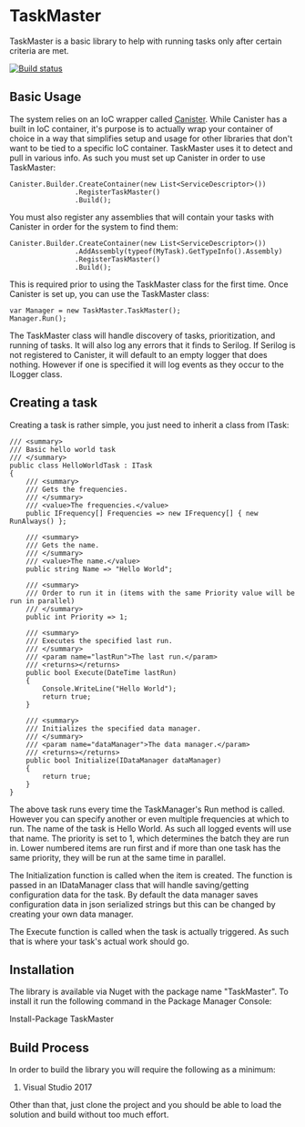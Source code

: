 # TaskMaster
TaskMaster is a basic library to help with running tasks only after certain criteria are met.

[![Build status](https://ci.appveyor.com/api/projects/status/vi7fu8ahwmd823vo?svg=true)](https://ci.appveyor.com/project/JaCraig/taskmaster)

## Basic Usage

The system relies on an IoC wrapper called [Canister](https://github.com/JaCraig/Canister). While Canister has a built in IoC container, it's purpose is to actually wrap your container of choice in a way that simplifies setup and usage for other libraries that don't want to be tied to a specific IoC container. TaskMaster uses it to detect and pull in various info. As such you must set up Canister in order to use TaskMaster:

    Canister.Builder.CreateContainer(new List<ServiceDescriptor>())
                    .RegisterTaskMaster()
                    .Build();
					
You must also register any assemblies that will contain your tasks with Canister in order for the system to find them:

	Canister.Builder.CreateContainer(new List<ServiceDescriptor>())
					.AddAssembly(typeof(MyTask).GetTypeInfo().Assembly)
                    .RegisterTaskMaster()
                    .Build();

This is required prior to using the TaskMaster class for the first time. Once Canister is set up, you can use the TaskMaster class:

    var Manager = new TaskMaster.TaskMaster();
    Manager.Run();

The TaskMaster class will handle discovery of tasks, prioritization, and running of tasks. It will also log any errors that it finds to Serilog. If Serilog is not registered to Canister, it will default to an empty logger that does nothing. However if one is specified it will log events as they occur to the ILogger class.

## Creating a task

Creating a task is rather simple, you just need to inherit a class from ITask:

    /// <summary>
    /// Basic hello world task
    /// </summary>
    public class HelloWorldTask : ITask
    {
        /// <summary>
        /// Gets the frequencies.
        /// </summary>
        /// <value>The frequencies.</value>
        public IFrequency[] Frequencies => new IFrequency[] { new RunAlways() };

        /// <summary>
        /// Gets the name.
        /// </summary>
        /// <value>The name.</value>
        public string Name => "Hello World";

		/// <summary>
        /// Order to run it in (items with the same Priority value will be run in parallel)
        /// </summary>
        public int Priority => 1;

        /// <summary>
        /// Executes the specified last run.
        /// </summary>
        /// <param name="lastRun">The last run.</param>
        /// <returns></returns>
        public bool Execute(DateTime lastRun)
        {
            Console.WriteLine("Hello World");
            return true;
        }

        /// <summary>
        /// Initializes the specified data manager.
        /// </summary>
        /// <param name="dataManager">The data manager.</param>
        /// <returns></returns>
        public bool Initialize(IDataManager dataManager)
        {
            return true;
        }
    }
	
The above task runs every time the TaskManager's Run method is called. However you can specify another or even multiple frequencies at which to run. The name of the task is Hello World. As such all logged events will use that name. The priority is set to 1, which determines the batch they are run in. Lower numbered items are run first and if more than one task has the same priority, they will be run at the same time in parallel.

The Initialization function is called when the item is created. The function is passed in an IDataManager class that will handle saving/getting configuration data for the task. By default the data manager saves configuration data in json serialized strings but this can be changed by creating your own data manager.

The Execute function is called when the task is actually triggered. As such that is where your task's actual work should go.

## Installation

The library is available via Nuget with the package name "TaskMaster". To install it run the following command in the Package Manager Console:

Install-Package TaskMaster

## Build Process

In order to build the library you will require the following as a minimum:

1. Visual Studio 2017

Other than that, just clone the project and you should be able to load the solution and build without too much effort.